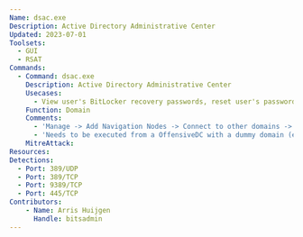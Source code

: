 ```yaml
---
Name: dsac.exe
Description: Active Directory Administrative Center
Updated: 2023-07-01
Toolsets:
  - GUI
  - RSAT
Commands:
  - Command: dsac.exe
    Description: Active Directory Administrative Center
    Usecases:
      - View user's BitLocker recovery passwords, reset user's passwords and modify security of objects and OUs
    Function: Domain
    Comments:
      - 'Manage -> Add Navigation Nodes -> Connect to other domains -> Connect to: `ad.bitsadmin.com`'
      - 'Needs to be executed from a OffensiveDC with a dummy domain (e.g. a Windows Server machine with a local `hacker.local` domain) in a `runas /netonly` context'
    MitreAttack:
Resources:
Detections:
  - Port: 389/UDP
  - Port: 389/TCP
  - Port: 9389/TCP
  - Port: 445/TCP
Contributors:
    - Name: Arris Huijgen
      Handle: bitsadmin
---
```

